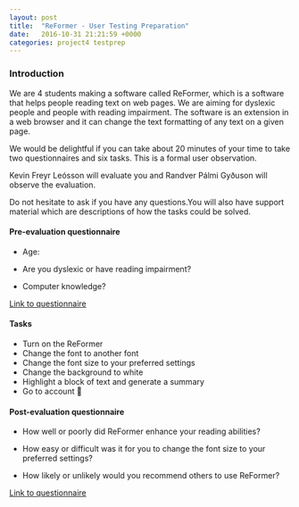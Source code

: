 ```yaml
---
layout: post
title:  "ReFormer - User Testing Preparation"
date:   2016-10-31 21:21:59 +0000
categories: project4 testprep
---
```


### Introduction

We are 4 students making a software called ReFormer, which is a software that helps people reading text on web pages. We are aiming for dyslexic people and people with reading impairment. The software is an extension in a web browser and it can change the text formatting of any text on a given page.

We would be delightful if you can take about 20 minutes of your time to take two questionnaires and six tasks. This is a formal user observation.

Kevin Freyr Leósson will evaluate you and Randver Pálmi Gyðuson will observe the evaluation.

Do not hesitate to ask if you have any questions.You will also have support material which are descriptions of how the tasks could be solved.

#### Pre-evaluation questionnaire
* Age:

* Are you dyslexic or have reading impairment?

* Computer knowledge?

[Link to questionnaire](https://kevev.typeform.com/to/vblqFe)

#### Tasks

* Turn on the ReFormer
* Change the font to another font
* Change the font size to your preferred settings
* Change the background to white
* Highlight a block of text and generate a summary
* Go to account

#### Post-evaluation questionnaire

* How well or poorly did ReFormer enhance your reading abilities?

* How easy or difficult was it for you to change the font size to your preferred settings?

* How likely or unlikely would you recommend others to use ReFormer?

[Link to questionnaire](https://kevev.typeform.com/to/LG9gPp)
